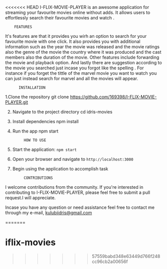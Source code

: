 <<<<<<< HEAD
I-FLIX-MOVIE-PLAYER is an awesome application for streaming your favourite movies online without adds.
It allows users to effortlessly search their favourite movies and watch .

        FEATURES
        
It's features are that it provides you wirh an option to search for your favourite movie with one click.
It also provides you with additional information such as the year the movie was released and the movie ratings also the genre of the movie
the country where it was produced and the cast members also the duration of the movie.
Other features include forwarding the movie and playback option.
And lastly there are suggestion according to the movie you searched just incase you forgot like the spelling .
For instance if you forget the tittle of the marvel movie you want to watch you can just instead search for marvel and all the movies will appear.

          INSTALLATION
1.Clone the repository
git clone https://github.com/169398/I-FLIX-MOVIE-PLAYER.git

2. Navigate to the project directory
cd idris-movies

3. Install dependencies
npm install

4. Run the app
npm start

            HOW TO USE

1. Start the application: `npm start`
2. Open your browser and navigate to `http://localhost:3000`
3. Begin using the application to accomplish task

            CONTRIBUTIONS
   
I welcome contributions from the community. If you're interested in contributing to I-FLIX-MOVIE-PLAYER, please feel free to submit a pull request.I will appreciate.

Incase  you have any question or need assistance feel free to contact me through my e-mail, kulubiidris@gmail.com


=======
# iflix-movies
>>>>>>> 57559babd348e63449d766f248cc96cb2a00656f
